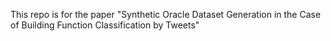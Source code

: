 This repo is for the paper "Synthetic Oracle Dataset Generation in the Case of Building Function Classification by Tweets"
